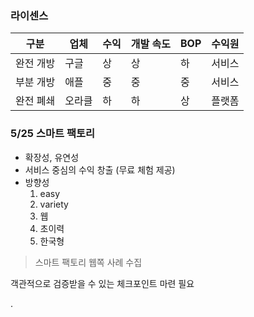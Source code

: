 ### 라이센스

구분        | 업체     | 수익     | 개발 속도 |BOP | 수익원
-----------| ------- | ------- | ----|-----| ----:
완전 개방 | 구글     | 상       | 상 | 하 | 서비스
부분 개방 | 애플     | 중       | 중 | 중 | 서비스
완전 폐쇄 | 오라클    | 하       | 하 | 상 | 플랫폼


### 5/25 스마트 팩토리
  - 확장성, 유연성
  - 서비스 중심의 수익 창출 (무료 체험 제공)
  - 방향성
    1. easy
    2. variety
    3. 웹
    4. 초이력
    4. 한국형

> 스마트 팩토리 웹쪽 사례 수집

객관적으로 검증받을 수 있는 체크포인트 마련 필요







.
